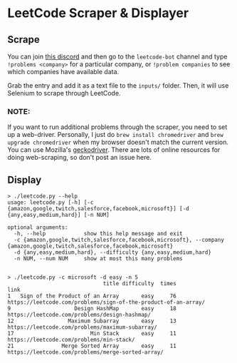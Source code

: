 # LeetCode Scraper & Displayer

## Scrape
You can join [this discord](https://discord.gg/cscareers) and then go to the `leetcode-bot` channel and type `!problems <company>` for a particular company, or `!problem companies` to see which companies have available data.

Grab the entry and add it as a text file to the `inputs/` folder. Then, it will use Selenium to scrape through LeetCode.

### NOTE:
If you want to run additional problems through the scraper, you need to set up a web-driver. Personally, I just do `brew install chromedriver` and `brew upgrade chromedriver` when my browser doesn't match the current version. You can use Mozilla's [geckodriver](https://github.com/mozilla/geckodriver/releases). There are lots of online resources for doing web-scraping, so don't post an issue here.

## Display
```
> ./leetcode.py --help
usage: leetcode.py [-h] [-c {amazon,google,twitch,salesforce,facebook,microsoft}] [-d {any,easy,medium,hard}] [-n NUM]

optional arguments:
  -h, --help            show this help message and exit
  -c {amazon,google,twitch,salesforce,facebook,microsoft}, --company {amazon,google,twitch,salesforce,facebook,microsoft}
  -d {any,easy,medium,hard}, --difficulty {any,easy,medium,hard}
  -n NUM, --num NUM     show at most this many problems


> ./leetcode.py -c microsoft -d easy -n 5
                              title difficulty  times                                                            link
1   Sign of the Product of an Array       easy     76  https://leetcode.com/problems/sign-of-the-product-of-an-array/
9                    Design HashMap       easy     18                   https://leetcode.com/problems/design-hashmap/
12                 Maximum Subarray       easy     13                 https://leetcode.com/problems/maximum-subarray/
17                        Min Stack       easy     11                        https://leetcode.com/problems/min-stack/
21               Merge Sorted Array       easy     11               https://leetcode.com/problems/merge-sorted-array/
 ```
